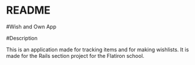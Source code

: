 # README

#Wish and Own App

#Description

This is an application made for tracking items and for making wishlists. It is made for the Rails section project for the Flatiron school. 
